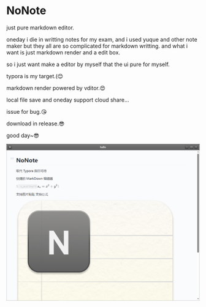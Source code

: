 # NoNote

just pure markdown editor.

oneday i die in writting notes for my exam, and i used yuque and other note maker but they all are so complicated for markdown writting. and what i want is just markdown render and a edit box.

so i just want make a editor by myself that the ui pure for myself.

typora is my target.(😊

markdown render powered by vditor.😍

local file save and oneday support cloud share...

issue for bug.😘

download in release.😎

good day~😎

![](https://github.com/TSIOJeft/NoNote/blob/main/screenshot/1.png)

